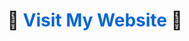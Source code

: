 <h1 align="center">
  🚀 <a href="https://aman4921-hash.github.io/Aman.github.io/" style="text-decoration: none; color: #0366d6;">Visit My Website</a> 🚀
</h1>
